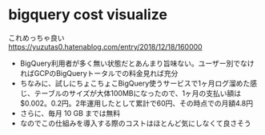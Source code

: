# bigquery cost visualize
これめっちゃ良い  
https://yuzutas0.hatenablog.com/entry/2018/12/18/160000

- BigQuery利用者が多く無い状態だとあんまり旨味ない。ユーザー別でなければGCPのBigQueryトータルでの料金見れば充分
- ちなみに、試しにちょこちょこBigQuery使うサービスで1ヶ月ログ溜めた感じ、テーブルのサイズが大体100MBになったので、1ヶ月の支払い額は $0.002。0.2円。2年運用したとして累計で60円、その時点での月額4.8円
- さらに、毎月 10 GB までは無料
- なのでこの仕組みを導入する際のコストはほとんど気にしなくて良さそう